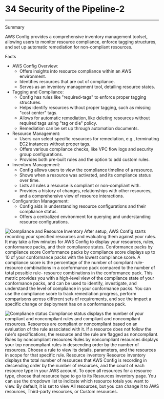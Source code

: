 # 34 Security of the Pipeline-2



---



Summary

AWS Config provides a comprehensive inventory management toolset, allowing users to monitor resource compliance, enforce tagging structures, and set up automatic remediation for non-compliant resources.

Facts

- AWS Config Overview:
  - Offers insights into resource compliance within an AWS environment.
  - Identifies resources that are out of compliance.
  - Serves as an inventory management tool, detailing resource states.
- Tagging and Compliance:
  - Config has rules like "required-tags" to enforce proper tagging structures.
  - Helps identify resources without proper tagging, such as missing "cost center" tags.
  - Allows for automatic remediation, like deleting resources without required tags using "tag or die" policy.
  - Remediation can be set up through automation documents.
- Resource Management:
  - Users can select specific resources for remediation, e.g., terminating EC2 instances without proper tags.
  - Offers various compliance checks, like VPC flow logs and security group configurations.
  - Provides both pre-built rules and the option to add custom rules.
- Inventory Management:
  - Config allows users to view the compliance timeline of a resource.
  - Shows when a resource was activated, and its compliance status over time.
  - Lists all rules a resource is compliant or non-compliant with.
  - Provides a history of changes, relationships with other resources, and a comprehensive view of resource interactions.
- Configuration Management:
  - Config aids in understanding resource configurations and their compliance status.
  - Offers a centralized environment for querying and understanding resource configurations.





![Compliance and Resource Inventory After setup, AWS Config starts recording your specified resources and evaluating them against your rules. It may take a few minutes for AWS Config to display your resources, rules, conformance packs, and their compliance states. Conformance packs by compliance score Conformance packs by compliance score displays up to 10 of your conformance packs with the lowest compliance score. A compliance score is the percentage of the number of compliant rule- resource combinations in a conformance pack compared to the number of total possible rule- resource combinations in the conformance pack. This metric provides you with a high-level view of the compliance state of your conformance packs, and can be used to identify, investigate, and understand the level of compliance in your conformance packs. You can use the compliance score to track remediation progress, perform comparisons across different sets of requirements, and see the impact a specific change or deployment has on a conformance pack. ](../../../media/AWS-DevOps-Module-10-34-Security-of-the-Pipeline-2-image1.png)



![Compliance status Compliance status displays the number of your compliant and noncompliant rules and compliant and noncompliant resources. Resources are compliant or noncompliant based on an evaluation of the rule associated with it. If a resource does not follow the rule's specifications, the resource and the rule are flagged as noncompliant. Rules by noncompliant resources Rules by noncompliant resources displays your top noncompliant rules in descending order by the number of resources. Choose a rule to view its details, parameters, and the resources in scope for that specific rule. Resource inventory Resource inventory displays the total number of resources that AWS Config is recording in descending order by the number of resources, and the count of each resource type in your AWS account. To open all resources for a resource type, choose that resource type to go to its Resources inventory page. You can use the dropdown list to indicate which resource totals you want to view. By default, it is set to view All resources, but you can change it to AWS resources, Third-party resources, or Custom resources. ](../../../media/AWS-DevOps-Module-10-34-Security-of-the-Pipeline-2-image2.png)



